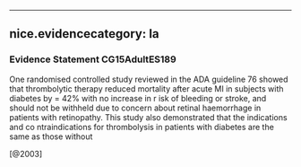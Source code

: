 
---
nice.evidencecategory: Ia
---

### Evidence Statement CG15AdultES189
One randomised controlled study reviewed in the ADA guideline 76 showed that thrombolytic therapy reduced mortality after acute MI in subjects with diabetes by = 42% with no increase in r isk of bleeding or stroke, and should not be withheld due to concern about retinal haemorrhage in patients with retinopathy. This study also demonstrated that the indications and co ntraindications for thrombolysis in patients with diabetes are the same as those without

[@2003]

